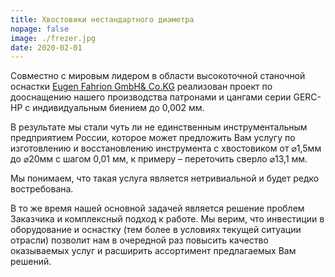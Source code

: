 ```yaml
---
title: Хвостовики нестандартного диаметра
nopage: false
image: ./frezer.jpg
date: 2020-02-01
---
```

Совместно с мировым лидером в области высокоточной станочной оснастки [Eugen Fahrion GmbH& Co.KG](https://www.fahrion.de/) реализован проект по дооснащению нашего производства патронами и цангами серии GERC-HP с индивидуальным биением до 0,002 мм. 

В результате мы стали чуть ли не единственным инструментальным предприятием России, которое может предложить Вам услугу по изготовлению и восстановлению инструмента с хвостовиком от ⌀1,5мм до ⌀20мм с шагом 0,01 мм, к примеру – переточить сверло ⌀13,1 мм.

Мы понимаем, что такая услуга является нетривиальной и будет редко востребована.

В то же время нашей основной задачей является решение проблем Заказчика и комплексный подход к работе. Мы верим, что инвестиции в оборудование и оснастку (тем более в условиях текущей ситуации отрасли) позволит нам в очередной раз повысить качество оказываемых услуг и расширить ассортимент предлагаемых Вам решений.
